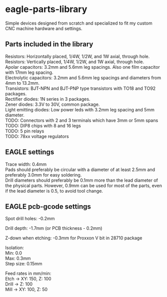 # eagle-parts-library
Simple devices designed from scratch and specialized to fit my custom CNC machine hardware and settings.  

## Parts included in the library
Resistors: Horizontally placed, 1/4W, 1/2W, and 1W axial, through hole.  
Resistors: Vertically placed, 1/4W, 1/2W, and 1W axial, through hole.  
Apolar capacitors: 3.2mm and 5.6mm leg spacings. Also one film capacitor with 17mm leg spacing.  
Electrolytic capacitors: 3.2mm and 5.6mm leg spacings and diameters from 4mm to 13.2mm.  
Transistors: BJT-NPN and BJT-PNP type transistors with TO18 and TO92 packages.  
Rectifier diodes: 1N series in 3 packages.  
Zener diodes: 3.3V to 30V, common package.  
Light emitting diodes: Low power leds with 3.2mm leg spacing and 5mm diameter.  
TODO: Connectors with 2 and 3 terminals which have 3mm or 5mm spans  
TODO: DIP8 chips with 8 and 16 legs  
TODO: 5 pin relays  
TODO: 78xx voltage regulators  

## EAGLE settings
Trace width: 0.4mm  
Pads should preferably be circular with a diameter of at least 2.5mm and preferably 3.0mm for easy soldering.  
Drill diameters should preferably be 0.1mm more than the lead diameter of the physical parts. However, 0.9mm can be used for most of the parts, even if the lead diameter is 0.5, to avoid tool change.  

## EAGLE pcb-gcode settings
Spot drill holes: -0.2mm  

Drill depth: -1.7mm (or PCB thickness - 0.2mm)  

Z-down when etching: -0.3mm for Proxxon V bit in 28710 package  

Isolation:  
Min: 0.0  
Max: 0.3mm  
Step size: 0.15mm  

Feed rates in mm/min:  
Etch -> XY: 150, Z: 100  
Drill -> Z: 100  
Mill -> XY: 100, Z: 50  
